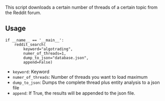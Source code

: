 This script downloads a certain number of threads of a certain topic from the Reddit forum.

Usage
-

```
if __name__ == '__main__':
    reddit_search(
        keyword="algotrading",
        numer_of_threads=1,
        dump_to_json="database.json",
        append=False)
```
- `keyword`: Keyword
- `numer_of_threads`: Number of threads you want to load maximum
- `dump_to_json`: Dumps the complete thread plus entity analysis to a json file
- `append`: If True, the results will be appended to the json file.
